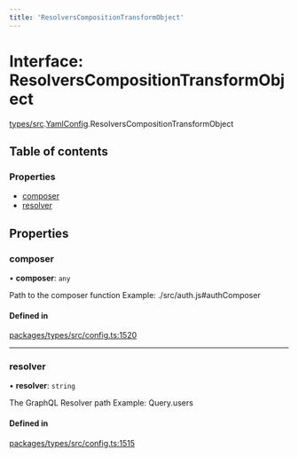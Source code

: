 ```yaml
---
title: 'ResolversCompositionTransformObject'
---
```


# Interface: ResolversCompositionTransformObject

[types/src](../modules/types_src).[YamlConfig](../modules/types_src.YamlConfig).ResolversCompositionTransformObject

## Table of contents

### Properties

- [composer](types_src.YamlConfig.ResolversCompositionTransformObject#composer)
- [resolver](types_src.YamlConfig.ResolversCompositionTransformObject#resolver)

## Properties

### composer

• **composer**: `any`

Path to the composer function
Example: ./src/auth.js#authComposer

#### Defined in

[packages/types/src/config.ts:1520](https://github.com/Urigo/graphql-mesh/blob/master/packages/types/src/config.ts#L1520)

___

### resolver

• **resolver**: `string`

The GraphQL Resolver path
Example: Query.users

#### Defined in

[packages/types/src/config.ts:1515](https://github.com/Urigo/graphql-mesh/blob/master/packages/types/src/config.ts#L1515)
